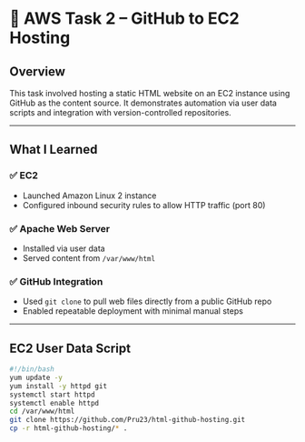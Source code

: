
# 📝 AWS Task 2 – GitHub to EC2 Hosting

## Overview
This task involved hosting a static HTML website on an EC2 instance using GitHub as the content source. It demonstrates automation via user data scripts and integration with version-controlled repositories.

---

## What I Learned

### ✅ EC2
- Launched Amazon Linux 2 instance
- Configured inbound security rules to allow HTTP traffic (port 80)

### ✅ Apache Web Server
- Installed via user data
- Served content from `/var/www/html`

### ✅ GitHub Integration
- Used `git clone` to pull web files directly from a public GitHub repo
- Enabled repeatable deployment with minimal manual steps

---

## EC2 User Data Script

```bash
#!/bin/bash
yum update -y
yum install -y httpd git
systemctl start httpd
systemctl enable httpd
cd /var/www/html
git clone https://github.com/Pru23/html-github-hosting.git
cp -r html-github-hosting/* .
